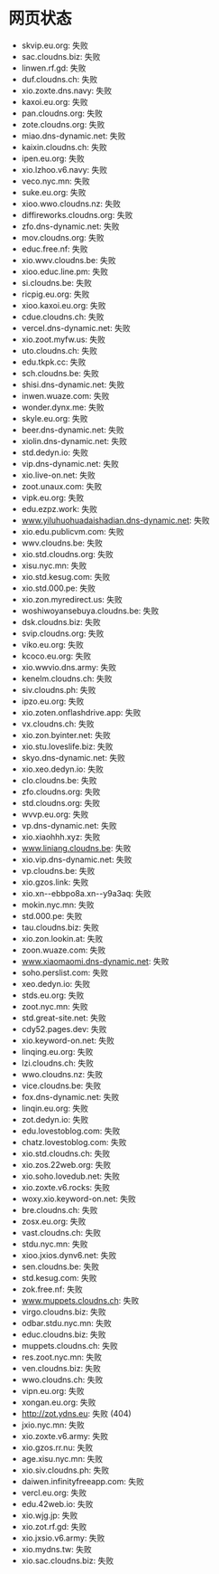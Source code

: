 # 网页状态
- skvip.eu.org: 失败
- sac.cloudns.biz: 失败
- linwen.rf.gd: 失败
- duf.cloudns.ch: 失败
- xio.zoxte.dns.navy: 失败
- kaxoi.eu.org: 失败
- pan.cloudns.org: 失败
- zote.cloudns.org: 失败
- miao.dns-dynamic.net: 失败
- kaixin.cloudns.ch: 失败
- ipen.eu.org: 失败
- xio.lzhoo.v6.navy: 失败
- veco.nyc.mn: 失败
- suke.eu.org: 失败
- xioo.wwo.cloudns.nz: 失败
- diffireworks.cloudns.org: 失败
- zfo.dns-dynamic.net: 失败
- mov.cloudns.org: 失败
- educ.free.nf: 失败
- xio.wwv.cloudns.be: 失败
- xioo.educ.line.pm: 失败
- si.cloudns.be: 失败
- ricpig.eu.org: 失败
- xioo.kaxoi.eu.org: 失败
- cdue.cloudns.ch: 失败
- vercel.dns-dynamic.net: 失败
- xio.zoot.myfw.us: 失败
- uto.cloudns.ch: 失败
- edu.tkpk.cc: 失败
- sch.cloudns.be: 失败
- shisi.dns-dynamic.net: 失败
- inwen.wuaze.com: 失败
- wonder.dynx.me: 失败
- skyle.eu.org: 失败
- beer.dns-dynamic.net: 失败
- xiolin.dns-dynamic.net: 失败
- std.dedyn.io: 失败
- vip.dns-dynamic.net: 失败
- xio.live-on.net: 失败
- zoot.unaux.com: 失败
- vipk.eu.org: 失败
- edu.ezpz.work: 失败
- www.yiluhuohuadaishadian.dns-dynamic.net: 失败
- xio.edu.publicvm.com: 失败
- wwv.cloudns.be: 失败
- xio.std.cloudns.org: 失败
- xisu.nyc.mn: 失败
- xio.std.kesug.com: 失败
- xio.std.000.pe: 失败
- xio.zon.myredirect.us: 失败
- woshiwoyansebuya.cloudns.be: 失败
- dsk.cloudns.biz: 失败
- svip.cloudns.org: 失败
- viko.eu.org: 失败
- kcoco.eu.org: 失败
- xio.wwvio.dns.army: 失败
- kenelm.cloudns.ch: 失败
- siv.cloudns.ph: 失败
- ipzo.eu.org: 失败
- xio.zoten.onflashdrive.app: 失败
- vx.cloudns.ch: 失败
- xio.zon.byinter.net: 失败
- xio.stu.loveslife.biz: 失败
- skyo.dns-dynamic.net: 失败
- xio.xeo.dedyn.io: 失败
- clo.cloudns.be: 失败
- zfo.cloudns.org: 失败
- std.cloudns.org: 失败
- wvvp.eu.org: 失败
- vp.dns-dynamic.net: 失败
- xio.xiaohhh.xyz: 失败
- www.liniang.cloudns.be: 失败
- xio.vip.dns-dynamic.net: 失败
- vp.cloudns.be: 失败
- xio.gzos.link: 失败
- xio.xn--ebbpo8a.xn--y9a3aq: 失败
- mokin.nyc.mn: 失败
- std.000.pe: 失败
- tau.cloudns.biz: 失败
- xio.zon.lookin.at: 失败
- zoon.wuaze.com: 失败
- www.xiaomaomi.dns-dynamic.net: 失败
- soho.perslist.com: 失败
- xeo.dedyn.io: 失败
- stds.eu.org: 失败
- zoot.nyc.mn: 失败
- std.great-site.net: 失败
- cdy52.pages.dev: 失败
- xio.keyword-on.net: 失败
- linqing.eu.org: 失败
- lzi.cloudns.ch: 失败
- wwo.cloudns.nz: 失败
- vice.cloudns.be: 失败
- fox.dns-dynamic.net: 失败
- linqin.eu.org: 失败
- zot.dedyn.io: 失败
- edu.lovestoblog.com: 失败
- chatz.lovestoblog.com: 失败
- xio.std.cloudns.ch: 失败
- xio.zos.22web.org: 失败
- xio.soho.lovedub.net: 失败
- xio.zoxte.v6.rocks: 失败
- woxy.xio.keyword-on.net: 失败
- bre.cloudns.ch: 失败
- zosx.eu.org: 失败
- vast.cloudns.ch: 失败
- stdu.nyc.mn: 失败
- xioo.jxios.dynv6.net: 失败
- sen.cloudns.be: 失败
- std.kesug.com: 失败
- zok.free.nf: 失败
- www.muppets.cloudns.ch: 失败
- virgo.cloudns.biz: 失败
- odbar.stdu.nyc.mn: 失败
- educ.cloudns.biz: 失败
- muppets.cloudns.ch: 失败
- res.zoot.nyc.mn: 失败
- ven.cloudns.biz: 失败
- wwo.cloudns.ch: 失败
- vipn.eu.org: 失败
- xongan.eu.org: 失败
- http://zot.ydns.eu: 失败 (404)
- jxio.nyc.mn: 失败
- xio.zoxte.v6.army: 失败
- xio.gzos.rr.nu: 失败
- age.xisu.nyc.mn: 失败
- xio.siv.cloudns.ph: 失败
- daiwen.infinityfreeapp.com: 失败
- vercl.eu.org: 失败
- edu.42web.io: 失败
- xio.wjg.jp: 失败
- xio.zot.rf.gd: 失败
- xio.jxsio.v6.army: 失败
- xio.mydns.tw: 失败
- xio.sac.cloudns.biz: 失败
